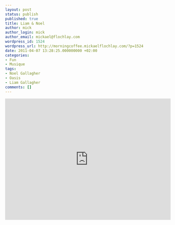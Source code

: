 ```yaml
---
layout: post
status: publish
published: true
title: Liam & Noel
author: mick
author_login: mick
author_email: mickael@flochlay.com
wordpress_id: 1524
wordpress_url: http://morningcoffee.mickaelflochlay.com/?p=1524
date: 2011-04-07 13:28:25.000000000 +02:00
categories:
- Fun
- Musique
tags:
- Noel Gallagher
- Oasis
- Liam Gallagher
comments: []
---
```

<iframe width="540" height="396" src="http://www.youtube.com/embed/rLc84_fe4oY" frameborder="0" allowfullscreen></iframe>
